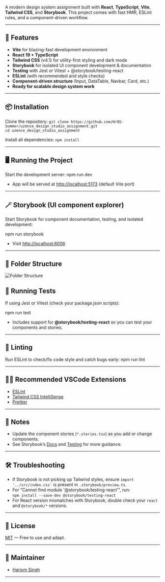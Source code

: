A modern design system assignment built with **React**, **TypeScript**, **Vite**, **Tailwind CSS**, and **Storybook**. This project comes with fast HMR, ESLint rules, and a component-driven workflow.

---

## 🚀 Features

- **Vite** for blazing-fast development environment
- **React 19 + TypeScript**
- **Tailwind CSS** (v4.1) for utility-first styling and dark mode
- **Storybook** for isolated UI component development & documentation
- **Testing** with Jest or Vitest + @storybook/testing-react
- **ESLint** (with recommended and style checks)
- **Component-driven structure** (Input, DataTable, Navbar, Card, etc.)
- **Ready for scalable design system work**

---

## 📦 Installation

Clone the repository:
`git clone https://github.com/HrOS-Summer/uzence_design_studio_assignment.git`  
`cd uzence_design_studio_assignment`


Install all dependencies:
`npm install`


---

## 🖥️ Running the Project

Start the development server:
npm run dev



- App will be served at [http://localhost:5173](http://localhost:5173) (default Vite port)

---

## 🪄 Storybook (UI component explorer)

Start Storybook for component documentation, testing, and isolated development:

npm run storybook

- Visit [http://localhost:6006](http://localhost:6006)

---
## 📁 Folder Structure

![Folder Structure](./file_structure.png)

## 🧪 Running Tests

If using Jest or Vitest (check your package.json scripts):

npm run test


- Includes support for **@storybook/testing-react** so you can test your components and stories.

---

## 💅 Linting

Run ESLint to check/fix code style and catch bugs early:
npm run lint

---

## 🧑‍💻 Recommended VSCode Extensions

- [ESLint](https://marketplace.visualstudio.com/items?itemName=dbaeumer.vscode-eslint)
- [Tailwind CSS IntelliSense](https://marketplace.visualstudio.com/items?itemName=bradlc.vscode-tailwindcss)
- [Prettier](https://marketplace.visualstudio.com/items?itemName=esbenp.prettier-vscode)

---

## 📝 Notes

- Update the component stories (`*.stories.tsx`) as you add or change components.
- See Storybook’s [Docs](https://storybook.js.org/docs/writing-docs) and [Testing](https://storybook.js.org/docs/writing-tests) for more guidance.

---

## 🛠️ Troubleshooting

- If Storybook is not picking up Tailwind styles, ensure `import '../src/index.css'` is present in `.storybook/preview.ts`.
- For "Cannot find module '@storybook/testing-react'", run:  
  `npm install --save-dev @storybook/testing-react`
- For React version mismatches with Storybook, double check your `react` and `@storybook/*` versions.

---

## 📄 License

[MIT](LICENSE) — Free to use and adapt.

---

## 👤 Maintainer

- [Hariom Singh](https://github.com/HrOS-Summer)

---




